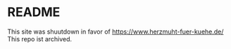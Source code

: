 # README

This site was shuutdown in favor of https://www.herzmuht-fuer-kuehe.de/
This repo ist archived.
